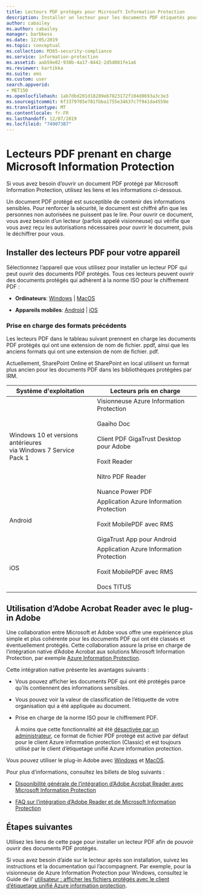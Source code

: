```yaml
---
title: Lecteurs PDF protégés pour Microsoft Information Protection
description: Installer un lecteur pour les documents PDF étiquetés pour la classification et la protection
author: cabailey
ms.author: cabailey
manager: barbkess
ms.date: 12/05/2019
ms.topic: conceptual
ms.collection: M365-security-compliance
ms.service: information-protection
ms.assetid: aab59e02-930b-4a17-8442-2d5d081fe1a6
ms.reviewer: kartikka
ms.suite: ems
ms.custom: user
search.appverid:
- MET150
ms.openlocfilehash: 1ab7dbd201d18289eb7823172f104d8693a3c3e3
ms.sourcegitcommit: 6f3379705e781fbba1755e34637c7f941da4559e
ms.translationtype: MT
ms.contentlocale: fr-FR
ms.lasthandoff: 12/07/2019
ms.locfileid: "74907387"
---
```

# <a name="pdf-readers-that-support-microsoft-information-protection"></a>Lecteurs PDF prenant en charge Microsoft Information Protection

Si vous avez besoin d’ouvrir un document PDF protégé par Microsoft Information Protection, utilisez les liens et les informations ci-dessous.

Un document PDF protégé est susceptible de contenir des informations sensibles. Pour renforcer la sécurité, le document est chiffré afin que les personnes non autorisées ne puissent pas le lire. Pour ouvrir ce document, vous avez besoin d’un lecteur (parfois appelé visionneuse) qui vérifie que vous avez reçu les autorisations nécessaires pour ouvrir le document, puis le déchiffrer pour vous.

## <a name="install-pdf-readers-for-your-device"></a>Installer des lecteurs PDF pour votre appareil

Sélectionnez l’appareil que vous utilisez pour installer un lecteur PDF qui peut ouvrir des documents PDF protégés. Tous ces lecteurs peuvent ouvrir des documents protégés qui adhèrent à la norme ISO pour le chiffrement PDF :

- **Ordinateurs**: [Windows](protected-pdf-readers-windows.md) | [MacOS](protected-pdf-readers-mac.md)

- **Appareils mobiles**: [Android](protected-pdf-readers-android.md) | [iOS](protected-pdf-readers-ios.md)

### <a name="support-for-previous-formats"></a>Prise en charge des formats précédents

Les lecteurs PDF dans le tableau suivant prennent en charge les documents PDF protégés qui ont une extension de nom de fichier. ppdf, ainsi que les anciens formats qui ont une extension de nom de fichier. pdf. 

Actuellement, SharePoint Online et SharePoint en local utilisent un format plus ancien pour les documents PDF dans les bibliothèques protégées par IRM.


|Système d'exploitation|Lecteurs pris en charge|
|----------------|-----------------------------------|
|Windows 10 et versions antérieures<br />via Windows 7 Service Pack 1|Visionneuse Azure Information Protection<br /><br />Gaaiho Doc<br /><br />Client PDF GigaTrust Desktop pour Adobe<br /><br />Foxit Reader<br /><br />Nitro PDF Reader<br /><br /> Nuance Power PDF|
|Android|Application Azure Information Protection<br /><br />Foxit MobilePDF avec RMS<br /><br />GigaTrust App pour Android|
|iOS|Application Azure Information Protection<br /><br />Foxit MobilePDF avec RMS<br /><br />Docs TITUS|

## <a name="using-adobe-acrobat-reader-with-the-adobe-plug-in"></a>Utilisation d’Adobe Acrobat Reader avec le plug-in Adobe

Une collaboration entre Microsoft et Adobe vous offre une expérience plus simple et plus cohérente pour les documents PDF qui ont été classés et éventuellement protégés. Cette collaboration assure la prise en charge de l’intégration native d’Adobe Acrobat aux solutions Microsoft Information Protection, par exemple [Azure Information Protection](../what-is-information-protection.md). 

Cette intégration native présente les avantages suivants :

- Vous pouvez afficher les documents PDF qui ont été protégés parce qu’ils contiennent des informations sensibles.

- Vous pouvez voir la valeur de classification de l’étiquette de votre organisation qui a été appliquée au document.

- Prise en charge de la norme ISO pour le chiffrement PDF.
    
    À moins que cette fonctionnalité ait été [désactivée par un administrateur](client-admin-guide-customizations.md#dont-protect-pdf-files-by-using-the-iso-standard-for-pdf-encryption), ce format de fichier PDF protégé est activé par défaut pour le client Azure information protection (Classic) et est toujours utilisé par le client d’étiquetage unifié Azure information protection.

Vous pouvez utiliser le plug-in Adobe avec [Windows](protected-pdf-readers-windows.md) et [MacOS](protected-pdf-readers-mac.md).

Pour plus d’informations, consultez les billets de blog suivants : 

- [Disponibilité générale de l’intégration d’Adobe Acrobat Reader avec Microsoft Information Protection](https://techcommunity.microsoft.com/t5/Azure-Information-Protection/General-Availability-of-Adobe-Acrobat-Reader-Integration-with/ba-p/298396)

- [FAQ sur l’intégration d’Adobe Reader et de Microsoft Information Protection](https://techcommunity.microsoft.com/t5/Microsoft-Information-Protection/Adobe-reader-and-Microsoft-Information-Protection-integration/ba-p/482219)

## <a name="next-steps"></a>Étapes suivantes

Utilisez les liens de cette page pour installer un lecteur PDF afin de pouvoir ouvrir des documents PDF protégés.

Si vous avez besoin d’aide sur le lecteur après son installation, suivez les instructions et la documentation qui l’accompagnent. Par exemple, pour la visionneuse de Azure Information Protection pour Windows, consultez le Guide de l' [utilisateur : afficher les fichiers protégés avec le client d’étiquetage unifié Azure information protection](clientv2-view-use-files.md).
